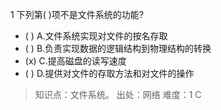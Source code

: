 1
下列第( )项不是文件系统的功能?
- ( ) A.文件系统实现对文件的按名存取 
- ( ) B.负责实现数据的逻辑结构到物理结构的转换 
- (x) C.提高磁盘的读写速度 
- ( ) D.提供对文件的存取方法和对文件的操作

> 知识点：文件系统。
> 出处：网络
> 难度：1
> C
